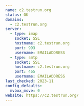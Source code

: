 ```yaml
---
name: c2.testrun.org
status: OK
domains: 
  - c2.testrun.org
server:
  - type: imap
    socket: SSL
    hostname: c2.testrun.org
    port: 993
    username: EMAILADDRESS
  - type: smtp
    socket: SSL
    hostname: c2.testrun.org
    port: 465
    username: EMAILADDRESS
last_checked: 2023-11
config_defaults:
  mvbox_move: 0
website: https://c2.testrun.org/
---
```

